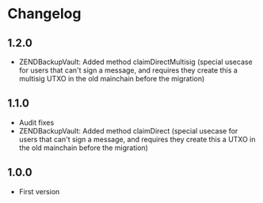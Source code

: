 # Changelog
## 1.2.0
* ZENDBackupVault: Added method claimDirectMultisig (special usecase for users that can't sign a message, and requires they create this a multisig UTXO in the old mainchain before the migration)

## 1.1.0
* Audit fixes
* ZENDBackupVault: Added method claimDirect (special usecase for users that can't sign a message, and requires they create this a UTXO in the old mainchain before the migration)

## 1.0.0
* First version